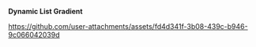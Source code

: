 **Dynamic List Gradient**

https://github.com/user-attachments/assets/fd4d341f-3b08-439c-b946-9c066042039d
